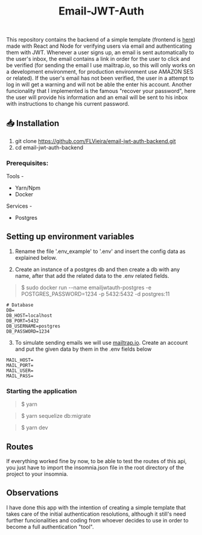<h1 align="center">
Email-JWT-Auth
</h1>

<br />

This repository contains the backend of a simple template (frontend is [here](https://github.com/FLVieira/email-jwt-auth-front))
made with React and Node for verifying users via email and authenticating them with JWT. Whenever a user signs
up, an email is sent automatically to the user's inbox, the email contains a link in order for the user to click and be 
verified (for sending the email I use mailtrap.io, so this will only works on a development environment, for production 
environment use AMAZON SES or related). If the user's email has not been verified, the user in a attempt to log in will get a warning and will 
not be able the enter his account. Another funcionality that I implemented is the famous "recover your password", here the 
user will provide his information and an email will be sent to his inbox with instructions to change his current password.

## 📥  Installation 

1. git clone https://github.com/FLVieira/email-jwt-auth-backend.git
2. cd email-jwt-auth-backend

### Prerequisites:

Tools -

- Yarn/Npm
- Docker

Services -

- Postgres

## Setting up environment variables 

1. Rename the file '.env_example' to '.env' and insert the config data as explained below.

2. Create an instance of a postgres db and then create a db with any name, after that add the related data to the .env related fields.

> \$ sudo docker run --name emailjwtauth-postgres -e POSTGRES_PASSWORD=1234 -p 5432:5432 -d postgres:11

```
# Database
DB=
DB_HOST=localhost
DB_PORT=5432
DB_USERNAME=postgres
DB_PASSWORD=1234
```

3. To simulate sending emails we will use [mailtrap.io](https://mailtrap.io). Create an account and put the given data by them in the .env fields below

```
MAIL_HOST=
MAIL_PORT=
MAIL_USER=
MAIL_PASS=
```

### Starting the application

   > $ yarn

   > $ yarn sequelize db:migrate

   > $ yarn dev

## Routes

If everything worked fine by now, to be able to test the routes of this api, you just have to import the insomnia.json file in the root
directory of the project to your insomnia.

## Observations

I have done this app with the intention of creating a simple template that takes care of the initial authentication resolutions,
although it still's need further funcionalities and coding from whoever decides to use in order to become a full authentication
"tool".


